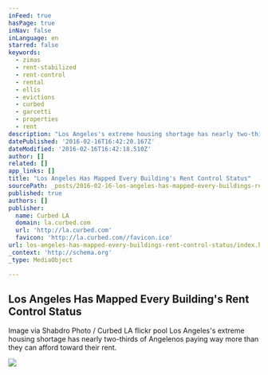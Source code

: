 ```yaml
---
inFeed: true
hasPage: true
inNav: false
inLanguage: en
starred: false
keywords:
  - zimas
  - rent-stabilized
  - rent-control
  - rental
  - ellis
  - evictions
  - curbed
  - garcetti
  - properties
  - rent
description: "Los Angeles's extreme housing shortage has nearly two-thirds of Angelenos paying way more than they can afford toward their rent."
datePublished: '2016-02-16T16:42:20.167Z'
dateModified: '2016-02-16T16:42:18.510Z'
author: []
related: []
app_links: []
title: "Los Angeles Has Mapped Every Building's Rent Control Status"
sourcePath: _posts/2016-02-16-los-angeles-has-mapped-every-buildings-rent-control-status.md
published: true
authors: []
publisher:
  name: Curbed LA
  domain: la.curbed.com
  url: 'http://la.curbed.com'
  favicon: 'http://la.curbed.com//favicon.ico'
url: los-angeles-has-mapped-every-buildings-rent-control-status/index.html
_context: 'http://schema.org'
_type: MediaObject

---
```

<article style=""><h1>Los Angeles Has Mapped Every Building's Rent Control Status</h1><p>Image via Shabdro Photo / Curbed LA flickr pool Los Angeles's extreme housing shortage has nearly two-thirds of Angelenos paying way more than they can afford toward their rent.</p><img src="https://s3-us-west-2.amazonaws.com/the-grid-img/p/351ef5304f21264222e2570644a576995ce32b96.png" /></article>